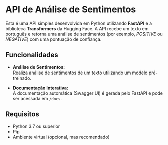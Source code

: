# API de Análise de Sentimentos

Esta é uma API simples desenvolvida em Python utilizando **FastAPI** e a biblioteca **Transformers** da Hugging Face. A API recebe um texto em português e retorna uma análise de sentimentos (por exemplo, _POSITIVE_ ou _NEGATIVE_) com uma pontuação de confiança.

## Funcionalidades

- **Análise de Sentimentos:**  
  Realiza análise de sentimentos de um texto utilizando um modelo pré-treinado.

- **Documentação Interativa:**  
  A documentação automática (Swagger UI) é gerada pelo FastAPI e pode ser acessada em `/docs`.

## Requisitos

- Python 3.7 ou superior
- Pip
- Ambiente virtual (opcional, mas recomendado)

